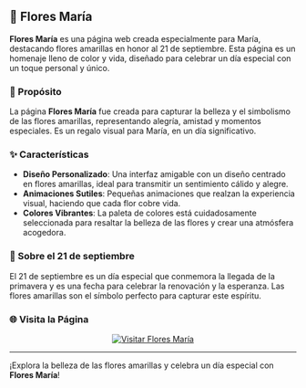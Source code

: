 ## 🌼 Flores María

**Flores María** es una página web creada especialmente para María, destacando flores amarillas en honor al 21 de septiembre. Esta página es un homenaje lleno de color y vida, diseñado para celebrar un día especial con un toque personal y único.

### 🌟 Propósito
La página **Flores María** fue creada para capturar la belleza y el simbolismo de las flores amarillas, representando alegría, amistad y momentos especiales. Es un regalo visual para María, en un día significativo.

### ✨ Características
- **Diseño Personalizado**: Una interfaz amigable con un diseño centrado en flores amarillas, ideal para transmitir un sentimiento cálido y alegre.
- **Animaciones Sutiles**: Pequeñas animaciones que realzan la experiencia visual, haciendo que cada flor cobre vida.
- **Colores Vibrantes**: La paleta de colores está cuidadosamente seleccionada para resaltar la belleza de las flores y crear una atmósfera acogedora.

### 📅 Sobre el 21 de septiembre
El 21 de septiembre es un día especial que conmemora la llegada de la primavera y es una fecha para celebrar la renovación y la esperanza. Las flores amarillas son el símbolo perfecto para capturar este espíritu.

### 🌐 Visita la Página
<p align="center">
  <a href="flores-maria.vercel.app" target="_blank">
    <img src="https://img.shields.io/badge/🌐-Visitar_Página-00c853?style=for-the-badge&logo=google-chrome" alt="Visitar Flores María" />
  </a>
</p>

---

¡Explora la belleza de las flores amarillas y celebra un día especial con **Flores María**!
